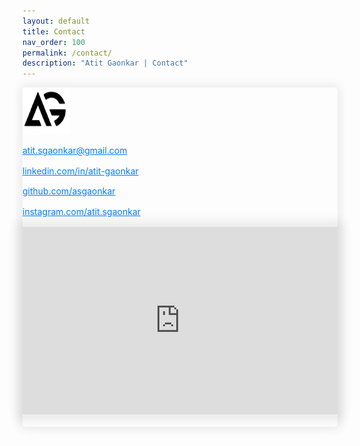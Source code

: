 ```yaml
---
layout: default
title: Contact
nav_order: 100
permalink: /contact/
description: "Atit Gaonkar | Contact"
---
```


<div class="bootstrap-iso">
    <div class="card" style="box-shadow:  0px 0px 15px 5px rgba(0, 0, 0, 0.075) !important; border-radius: 5px;">
        <div class="card-header text-center">
            <img src="../assets/images/logo.png" class="img-fluid z-depth-1 logo" alt="Atit Gaonkar" height='75px' width='75px'>
        </div>
        <div class="card-body">
            <div class="row">                
                <div class="col-xl-6 col-lg-6 col-md-6 col-sm-6 my-auto">
                    <p class='fs-4 ml-2 mb-2'><a href="mailto:atit.sgaonkar@gmail.com" class="fas fa-envelope fs-7 mr-2" style='vertical-align: middle;' target="_blank"></a><a target="_blank" style='color:#007bff' href="mailto:atit.sgaonkar@gmail.com">atit.sgaonkar@gmail.com</a></p>                    
                    <p class='fs-4 ml-2 mb-2'><a href="https://www.linkedin.com/in/atit-gaonkar/" class="fab fa-linkedin fs-7 mr-2" style='vertical-align: middle;' target="_blank"></a><a target="_blank" style='color:#007bff' href="https://www.linkedin.com/in/atit-gaonkar/">linkedin.com/in/atit-gaonkar</a></p>
                    <p class='fs-4 ml-2 mb-2'><a href="https://github.com/asgaonkar" class="fab fa-github fs-7 mr-2" style='vertical-align: middle;' target="_blank"></a><a target="_blank" style='color:#007bff' href="https://github.com/asgaonkar">github.com/asgaonkar</a></p>
                    <p class='fs-4 ml-2 mb-2'><a href="https://www.instagram.com/atit.sgaonkar/" class="fab fa-instagram fs-7 mr-2" style='vertical-align: middle;' target="_blank"></a><a target="_blank" style='color:#007bff' href="https://www.instagram.com/atit.sgaonkar/">instagram.com/atit.sgaonkar</a></p>
                </div>
                <div class="col-xl-6 col-lg-6 col-md-6 col-sm-6 mt-8 my-auto" style="padding-bottom: 20px">
                    <!-- <img src="../assets/images/atit-gaonkar.jpg" class="ml-5 img-fluid z-depth-1 rounded-circle shadow atit-intro" alt="Atit Gaonkar" style="box-shadow: 0 5px 10px 0 rgba(0,0,0,0.16),0 8px 15px 0 rgba(0,0,0,0.12) !important;" width='75%'> -->
                    <div class='row map mb-0 ml-2 mr-2 mt-2 mb-2'>      
                        <iframe style='display: block; box-shadow:  0px 0px 15px 10px rgba(0, 0, 0, 0.075) !important;' src="https://maps.google.com/maps?q=Tempe+85281&t=&z=11&ie=UTF8&iwloc=&output=embed" frameborder="0" width='100%' height='300px' allowfullscreen></iframe>
                    </div>
                </div>
            </div>
        </div>
        <div class="card-footer text-center" style='display: none'>
            <a href="javascript:void(0)" onclick='show_location()' class="btn btn-blue mb-2 mr-2 mt-0 location" style="color:white;" title="View Location">Hide Location</a>
        </div>
    </div>
</div>

<script src="https://kit.fontawesome.com/a773360a89.js" crossorigin="anonymous"></script>
<script src="https://code.jquery.com/jquery-3.4.1.slim.min.js" integrity="sha384-J6qa4849blE2+poT4WnyKhv5vZF5SrPo0iEjwBvKU7imGFAV0wwj1yYfoRSJoZ+n" crossorigin="anonymous"></script>
<script src="https://cdn.jsdelivr.net/npm/popper.js@1.16.0/dist/umd/popper.min.js" integrity="sha384-Q6E9RHvbIyZFJoft+2mJbHaEWldlvI9IOYy5n3zV9zzTtmI3UksdQRVvoxMfooAo" crossorigin="anonymous"></script>
<script src="https://stackpath.bootstrapcdn.com/bootstrap/4.4.1/js/bootstrap.min.js" integrity="sha384-wfSDF2E50Y2D1uUdj0O3uMBJnjuUD4Ih7YwaYd1iqfktj0Uod8GCExl3Og8ifwB6" crossorigin="anonymous"></script>
<script>
    function show_location()
    {
        var current = document.getElementsByClassName('location')[0].innerHTML;
        if (current=='Show Location')
        {
            document.getElementsByClassName('map')[0].style.display = "block";
            document.getElementsByClassName('location')[0].innerHTML = "Hide Location";
        }
        else
        {
            document.getElementsByClassName('map')[0].style.display = "none";
            document.getElementsByClassName('location')[0].innerHTML = "Show Location";
        }
    }
    $(window).on('load', function() {
    });
</script>